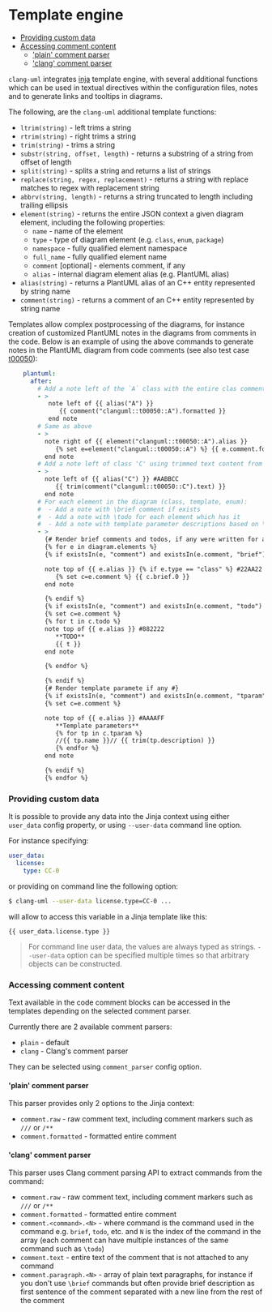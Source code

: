 # Template engine

<!-- toc -->

* [Providing custom data](#providing-custom-data)
* [Accessing comment content](#accessing-comment-content)
  * ['plain' comment parser](#plain-comment-parser)
  * ['clang' comment parser](#clang-comment-parser)

<!-- tocstop -->

`clang-uml` integrates [inja](https://github.com/pantor/inja) template engine, with several
additional functions which can be used in textual directives within the configuration files,
notes and to generate links and tooltips in diagrams.

The following, are the `clang-uml` additional template functions:
* `ltrim(string)` - left trims a string
* `rtrim(string)` - right trims a string
* `trim(string)` - trims a string
* `substr(string, offset, length)` - returns a substring of a string from offset of length
* `split(string)` - splits a string and returns a list of strings
* `replace(string, regex, replacement)` - returns a string with replace matches to regex with replacement string
* `abbrv(string, length)` - returns a string truncated to length including trailing ellipsis
* `element(string)` - returns the entire JSON context a given diagram element, including the following properties:
    * `name` - name of the element
    * `type` - type of diagram element (e.g. `class`, `enum`, `package`)
    * `namespace` - fully qualified element namespace
    * `full_name` - fully qualified element name
    * `comment` [optional] - elements comment, if any
    * `alias` - internal diagram element alias (e.g. PlantUML alias)
* `alias(string)` - returns a PlantUML alias of an C++ entity represented by string name
* `comment(string)` - returns a comment of an C++ entity represented by string name

Templates allow complex postprocessing of the diagrams, for instance creation of customized PlantUML
notes in the diagrams from comments in the code. Below is an example of using the above commands to
generate notes in the PlantUML diagram from code comments (see also test case [t00050](./test_cases/t00050.md)):

```yaml
    plantuml:
      after:
        # Add a note left of the `A` class with the entire clas comment as content
        - >
           note left of {{ alias("A") }}
              {{ comment("clanguml::t00050::A").formatted }}
           end note
        # Same as above
        - >
          note right of {{ element("clanguml::t00050::A").alias }}
             {% set e=element("clanguml::t00050::A") %} {{ e.comment.formatted }}
          end note
        # Add a note left of class 'C' using trimmed text content from the class comment
        - >
          note left of {{ alias("C") }} #AABBCC
             {{ trim(comment("clanguml::t00050::C").text) }}
          end note
        # For each element in the diagram (class, template, enum):
        #  - Add a note with \brief comment if exists
        #  - Add a note with \todo for each element which has it
        #  - Add a note with template parameter descriptions based on \tparam comment
        - >
          {# Render brief comments and todos, if any were written for an element #}
          {% for e in diagram.elements %}
          {% if existsIn(e, "comment") and existsIn(e.comment, "brief") %}

          note top of {{ e.alias }} {% if e.type == "class" %} #22AA22 {% else %} #2222AA {% endif %}
             {% set c=e.comment %} {{ c.brief.0 }}
          end note

          {% endif %}
          {% if existsIn(e, "comment") and existsIn(e.comment, "todo") %}
          {% set c=e.comment %}
          {% for t in c.todo %}
          note top of {{ e.alias }} #882222
             **TODO**
             {{ t }}
          end note

          {% endfor %}

          {% endif %}
          {# Render template paramete if any #}
          {% if existsIn(e, "comment") and existsIn(e.comment, "tparam") %}
          {% set c=e.comment %}

          note top of {{ e.alias }} #AAAAFF
             **Template parameters**
             {% for tp in c.tparam %}
             //{{ tp.name }}// {{ trim(tp.description) }}
             {% endfor %}
          end note

          {% endif %}
          {% endfor %}
```

### Providing custom data
It is possible to provide any data into the Jinja context using either `user_data`
config property, or using `--user-data` command line option.

For instance specifying:
```yaml
user_data:
  license:
    type: CC-0
```

or providing on command line the following option:

```bash
$ clang-uml --user-data license.type=CC-0 ...
```

will allow to access this variable in a Jinja template like this:

```jinja
{{ user_data.license.type }}
```

> For command line user data, the values are always typed as strings. `--user-data` option
> can be specified multiple times so that arbitrary objects can be constructed.

### Accessing comment content
Text available in the code comment blocks can be accessed in the templates depending on the selected comment
parser.

Currently there are 2 available comment parsers:
* `plain` - default
* `clang` - Clang's comment parser

They can be selected using `comment_parser` config option.

#### 'plain' comment parser
This parser provides only 2 options to the Jinja context:
* `comment.raw` - raw comment text, including comment markers such as `///` or `/**`
* `comment.formatted` - formatted entire comment

#### 'clang' comment parser
This parser uses Clang comment parsing API to extract commands from the command:
* `comment.raw` - raw comment text, including comment markers such as `///` or `/**`
* `comment.formatted` - formatted entire comment
* `comment.<command>.<N>` - where command is the command used in the command e.g. `brief`, `todo`, etc.
  and `N` is the index of the command in the array (each comment can have multiple instances of the
  same command such as `\todo`)
* `comment.text` - entire text of the comment that is not attached to any command
* `comment.paragraph.<N>` - array of plain text paragraphs, for instance if you don't use `\brief`
  commands but often provide brief description as first sentence of the comment separated with a new line
  from the rest of the comment